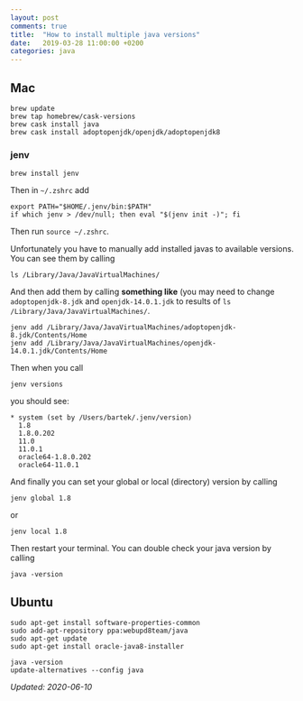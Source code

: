 ```yaml
---
layout: post
comments: true
title:  "How to install multiple java versions"
date:   2019-03-28 11:00:00 +0200
categories: java
---
```



## Mac

``` shell
brew update
brew tap homebrew/cask-versions
brew cask install java
brew cask install adoptopenjdk/openjdk/adoptopenjdk8
```

### jenv

``` shell
brew install jenv
```

Then in `~/.zshrc` add

``` shell
export PATH="$HOME/.jenv/bin:$PATH"
if which jenv > /dev/null; then eval "$(jenv init -)"; fi
```
Then run `source ~/.zshrc`.


Unfortunately you have to manually add installed javas to available versions. You can see them by
calling

``` shell
ls /Library/Java/JavaVirtualMachines/
```
And then add them by calling __something like__ (you may need to change
`adoptopenjdk-8.jdk` and `openjdk-14.0.1.jdk` to results of `ls /Library/Java/JavaVirtualMachines/`.
``` shell
jenv add /Library/Java/JavaVirtualMachines/adoptopenjdk-8.jdk/Contents/Home
jenv add /Library/Java/JavaVirtualMachines/openjdk-14.0.1.jdk/Contents/Home
```

Then when you call
``` shell
jenv versions
```
you should see:

``` shell
* system (set by /Users/bartek/.jenv/version)
  1.8
  1.8.0.202
  11.0
  11.0.1
  oracle64-1.8.0.202
  oracle64-11.0.1
```

And finally you can set your global or local (directory) version by calling

``` shell
jenv global 1.8
```
or

``` shell
jenv local 1.8
```

Then restart your terminal. You can double check your java version by calling

``` shell
java -version
```

## Ubuntu

``` shell
sudo apt-get install software-properties-common
sudo add-apt-repository ppa:webupd8team/java
sudo apt-get update
sudo apt-get install oracle-java8-installer
```

``` shell
java -version
update-alternatives --config java
```

_Updated: 2020-06-10_
